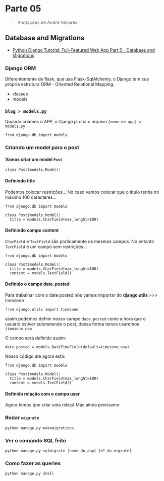 # Parte 05
> Anotações de André Nevares

## Database and Migrations
- [Python Django Tutorial: Full-Featured Web App Part 5 - Database and Migrations](https://youtu.be/aHC3uTkT9r8)

### Django ORM
Diferentemente de flask, que usa Flask-SqlAlchemy, o Django tem sua própria estrutura ORM - Oriented Relational Mapping.

- classes
- models

### ```blog > models.py```
Quando criamos o APP, o Django já cria o arquivo ```[nome_do_app] > models.py```
```
from django.db import models
```


### Criando um model para o post

#### Vamos criar um model ```Post```
```
class Post(models.Model):
```

#### Definindo title
Podemos colocar restrições... No caso vamos colocar que o título tenha no máximo 100 caracteres...
```
from django.db import models

class Post(models.Model):
  title = models.CharField(max_lenght=100)
```

#### Definindo campo content 
```CharField``` e ```TextField``` são praticamente os mesmos campos.  No entanto ```TextField``` é um campo sem restrições...

```
from django.db import models

class Post(models.Model):
  title = models.CharField(max_lenght=100)
  content = models.TextField()
```
#### Definido o campo date_posted
Para trabalhar com o date posted nós vamos importar do __django utils__ >>> timezone

```
from django.utils import timezone
```

assim podemos definir nosso campo ```date_posted``` como a hora que o usuário estiver submetendo o post, dessa forma temos usaremos ```timezone.now```

O campo será definido assim:

```
date_posted = models.DateTimeField(default=timezone.now)
```

Nosso código até agora está:
```
from django.db import models

class Post(models.Model):
  title = models.CharField(max_lenght=100)
  content = models.TextField()
```
#### Definido relação com o campo user

Agora temos que criar uma relaçã
Mas ainda precisamo


### Rodar ```migrate```

```
python manage.py makemigrations
```

### Ver o comando SQL feito 

```python manage.py sqlmigrate [nome_do_app] [nº_do_migrate]```

### Como fazer as queries

```python manage.py shell```
